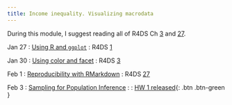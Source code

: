 ```yaml
---
title: Income inequality. Visualizing macrodata
---
```


During this module, I suggest reading all of R4DS Ch [3](https://r4ds.had.co.nz/data-visualisation.html) and [27](https://r4ds.had.co.nz/r-markdown.html).

Jan 27
: [Using R and `ggplot`](../lessonplans/1c)
  : R4DS [1](https://r4ds.had.co.nz/introduction.html)
  
Jan 30
: [Using color and facet](../lessonplans/2a)
  : R4DS [3](https://r4ds.had.co.nz/data-visualisation.html)

Feb 1
: [Reproducibility with RMarkdown](../lessonplans/2c)
  : R4DS [27](https://r4ds.had.co.nz/r-markdown.html)
  
Feb 3
: [Sampling for Population Inference](../lessonplans/2d)
 : 
: [HW 1 released](../assignments/pset1){: .btn .btn-green }
